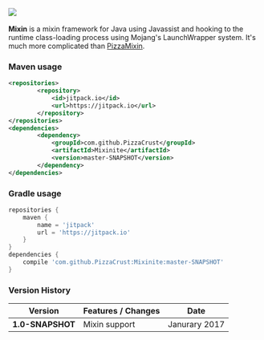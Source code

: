 ![](https://jitpack.io/v/PizzaCrust/Mixinite.svg?style=flat-square)
</br>
</br>
**Mixin** is a mixin framework for Java using Javassist and hooking to the runtime class-loading process using Mojang's LaunchWrapper system. It's much more complicated than [PizzaMixin](https://github.com/PizzaCrust/PizzaMixin).
### Maven usage
```xml
<repositories>
		<repository>
		    <id>jitpack.io</id>
		    <url>https://jitpack.io</url>
		</repository>
</repositories>
<dependencies>
        <dependency>
            <groupId>com.github.PizzaCrust</groupId>
            <artifactId>Mixinite</artifactId>
            <version>master-SNAPSHOT</version>
        </dependency>
</dependencies>
```
### Gradle usage
```groovy
repositories {
	maven {
	    name = 'jitpack'
	    url = 'https://jitpack.io'
	}
}
dependencies {
    compile 'com.github.PizzaCrust:Mixinite:master-SNAPSHOT'
}
```

### Version History

**Version** | **Features / Changes** | **Date**
--- | --- | ---
**1.0-SNAPSHOT** | Mixin support | Janurary 2017